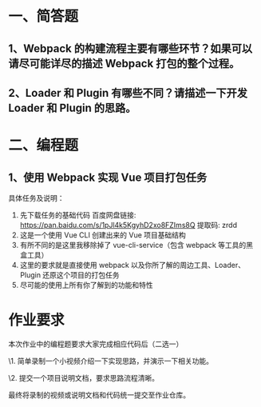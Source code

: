 # 一、简答题

## 1、Webpack 的构建流程主要有哪些环节？如果可以请尽可能详尽的描述 Webpack 打包的整个过程。



## 2、Loader 和 Plugin 有哪些不同？请描述一下开发 Loader 和 Plugin 的思路。



# 二、编程题

## 1、使用 Webpack 实现 Vue 项目打包任务

具体任务及说明：

1. 先下载任务的基础代码  百度网盘链接: https://pan.baidu.com/s/1pJl4k5KgyhD2xo8FZIms8Q 提取码: zrdd
2. 这是一个使用 Vue CLI 创建出来的 Vue 项目基础结构
3. 有所不同的是这里我移除掉了 vue-cli-service（包含 webpack 等工具的黑盒工具）
4. 这里的要求就是直接使用 webpack 以及你所了解的周边工具、Loader、Plugin 还原这个项目的打包任务
5. 尽可能的使用上所有你了解到的功能和特性

# 作业要求



本次作业中的编程题要求大家完成相应代码后（二选一）

\1. 简单录制一个小视频介绍一下实现思路，并演示一下相关功能。

\2. 提交一个项目说明文档，要求思路流程清晰。

最终将录制的视频或说明文档和代码统一提交至作业仓库。